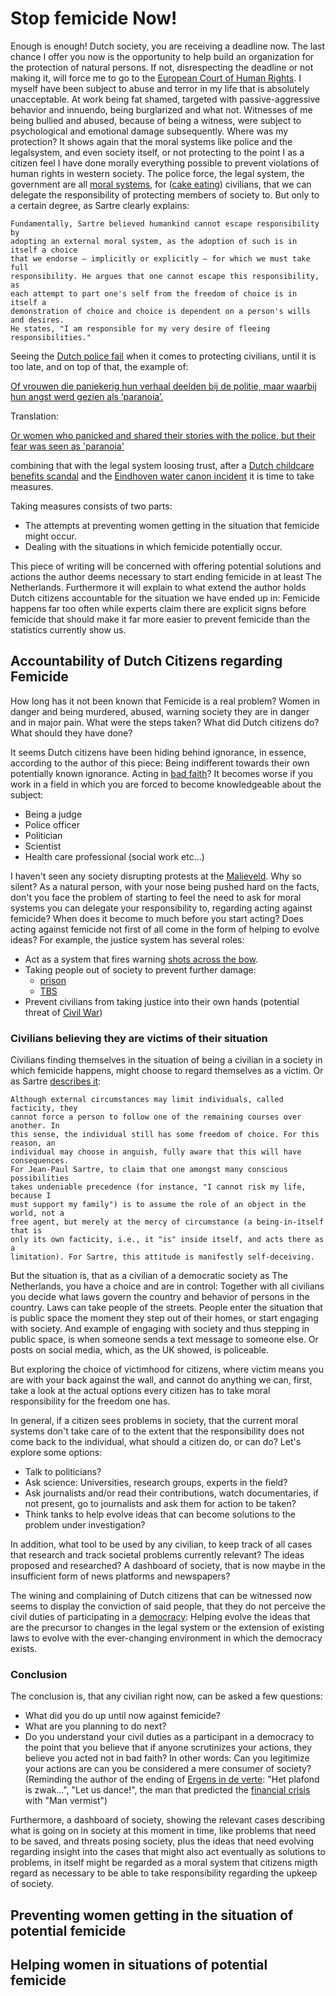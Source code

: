 # Stop femicide Now!

Enough is enough! Dutch society, you are receiving a deadline now. The last
chance I offer you now is the opportunity to help build an organization for the
protection of natural persons. If not, disrespecting the deadline or not making
it, will force me to go to the
[European Court of Human Rights](https://en.wikipedia.org/wiki/European_Court_of_Human_Rights).
I myself have been subject to abuse and terror in my life that is absolutely
unacceptable. At work being fat shamed, targeted with passive-aggressive
behavior and innuendo, being burglarized and what not. Witnesses of me being
bullied and abused, because of being a witness, were subject to psychological
and emotional damage subsequently. Where was my protection? It shows again that
the moral systems like police and the legalsystem, and even society itself, or
not protecting to the point I as a citizen feel I have done morally everything
possible to prevent violations of human rights in western society. The police
force, the legal system, the government are all
[moral systems](https://en.wikipedia.org/wiki/Bad_faith_(existentialism)#Freedom_and_morality),
for
([cake eating](https://en.wikipedia.org/wiki/Richard_Marcinko)) civilians, that
we can delegate the responsibility of protecting members of society to. But only
to a certain degree, as Sartre clearly explains:

```text
Fundamentally, Sartre believed humankind cannot escape responsibility by
adopting an external moral system, as the adoption of such is in itself a choice
that we endorse – implicitly or explicitly – for which we must take full
responsibility. He argues that one cannot escape this responsibility, as
each attempt to part one's self from the freedom of choice is in itself a
demonstration of choice and choice is dependent on a person's wills and desires.
He states, "I am responsible for my very desire of fleeing responsibilities."
```

Seeing
the [Dutch police fail](https://www.rtl.nl/nieuws/binnenland/artikel/5492182/weiteveen-dubbele-moord-politieoptreden-richard-k-ineke-mussche)
when it comes to protecting civilians, until it is too late, and on top of that,
the example of:

[Of vrouwen die paniekerig hun verhaal deelden bij de politie, maar waarbij hun angst werd gezien als ‘paranoia’.](https://www.linda.nl/persoonlijk/relaties/femicide-rode-vlaggen/)

Translation:

[Or women who panicked and shared their stories with the police, but their fear was seen as 'paranoia'](https://translate.google.com/?sl=nl&tl=en&text=Of%20vrouwen%20die%20paniekerig%20hun%20verhaal%20deelden%20bij%20de%20politie%2C%20maar%20waarbij%20hun%20angst%20werd%20gezien%20als%20%E2%80%98paranoia%E2%80%99&op=translate)

combining that with the legal system loosing trust, after a
[Dutch childcare benefits scandal](https://en.wikipedia.org/wiki/Dutch_childcare_benefits_scandal)
and the
[Eindhoven water canon incident](https://andreschepers.nl/#water-cannon-incident)
it is time to take measures.

Taking measures consists of two parts:

* The attempts at preventing women getting in the situation that femicide might
  occur.
* Dealing with the situations in which femicide potentially occur.

This piece of writing will be concerned with offering potential solutions and
actions the author deems necessary to start ending femicide in at least The
Netherlands.
Furthermore it will explain to what extend the author holds Dutch citizens
accountable for the situation we have ended up in: Femicide happens far too
often while experts claim there are explicit signs before femicide that should
make it far more easier to prevent femicide than the statistics currently show
us.

## Accountability of Dutch Citizens regarding Femicide

How long has it not been known that Femicide is a real problem? Women in danger
and being murdered, abused, warning society they are in danger and in major
pain. What were the steps taken? What did Dutch citizens do? What should they
have done?

It seems Dutch citizens have been hiding behind ignorance, in essence, according
to the author of this piece: Being indifferent towards their own potentially
known ignorance. Acting in
[bad faith](https://en.wikipedia.org/wiki/Bad_faith_(existentialism))?
It becomes worse if you work in a field in which you are forced to become
knowledgeable about the subject:

* Being a judge
* Police officer
* Politician
* Scientist
* Health care professional (social work etc...)

I haven't seen any society disrupting protests at the
[Malieveld](https://en.wikipedia.org/wiki/Malieveld). Why so silent?
As a natural person, with your nose being pushed hard on the facts, don't you
face the problem of starting to feel the need to ask for moral systems you can
delegate your responsibility to, regarding acting against femicide? When does it
become to much before you start acting? Does acting against femicide not first
of all come in the form of helping to evolve ideas? For example, the justice
system has several roles:

* Act as a system that fires warning
  [shots across the bow](https://en.wiktionary.org/wiki/shot_across_the_bow).
* Taking people out of society to prevent further damage:
    * [prison](https://en.wikipedia.org/wiki/Prison)
    * [TBS](https://nl.wikipedia.org/wiki/Terbeschikkingstelling_(Nederlands_strafrecht))
* Prevent civilians from taking justice into their own hands (potential threat
  of
  [Civil War](https://en.wikipedia.org/wiki/Civil_war))

### Civilians believing they are victims of their situation

Civilians finding themselves in the situation of being a civilian in a society
in which femicide happens, might choose to regard themselves as a victim. Or as
Sartre
[describes it](https://en.wikipedia.org/wiki/Bad_faith_(existentialism)#Freedom_and_choice):

```text
Although external circumstances may limit individuals, called facticity, they
cannot force a person to follow one of the remaining courses over another. In
this sense, the individual still has some freedom of choice. For this reason, an
individual may choose in anguish, fully aware that this will have consequences.
For Jean-Paul Sartre, to claim that one amongst many conscious possibilities
takes undeniable precedence (for instance, "I cannot risk my life, because I
must support my family") is to assume the role of an object in the world, not a
free agent, but merely at the mercy of circumstance (a being-in-itself that is
only its own facticity, i.e., it "is" inside itself, and acts there as a
limitation). For Sartre, this attitude is manifestly self-deceiving.
```

But the situation is, that as a civilian of a democratic society as The
Netherlands, you have a choice and are in control: Together with all civilians
you decide what laws govern the country and behavior of persons in the country.
Laws can take people of the streets. People enter the situation that is public
space the moment they step out of their homes, or start engaging with society.
And example of engaging with society and thus stepping in public space, is when
someone sends a text message to someone else. Or posts on social media, which,
as the UK showed, is policeable.

But exploring the choice of victimhood for citizens, where victim means you are
with your back against the wall, and cannot do anything we can, first, take a
look at the actual options every citizen has to take moral responsibility for
the freedom one has.

In general, if a citizen sees problems in society, that the current moral
systems don't take care of to the extent that the responsibility does not come
back to the individual, what should a citizen do, or can do? Let's explore some
options:

* Talk to politicians?
* Ask science: Universities, research groups, experts in the field?
* Ask journalists and/or read their contributions, watch documentaries, if not
  present, go to journalists and ask them for action to be taken?
* Think tanks to help evolve ideas that can become solutions to the problem
  under investigation?

In addition, what tool to be used by any civilian, to keep track of all cases
that research and track societal problems currently relevant? The ideas proposed
and researched? A dashboard of society, that is now maybe in the insufficient
form of news platforms and newspapers?

The wining and complaining of Dutch citizens that can be witnessed now seems to
display the conviction of said people, that they do not perceive the civil
duties of participating in
a [democracy](https://en.wikipedia.org/wiki/Democracy): Helping evolve the ideas
that are the precursor to changes in the legal system or the extension of
existing laws to evolve with the ever-changing environment in which the
democracy exists.

### Conclusion

The conclusion is, that any civilian right now, can be asked a few questions:

* What did you do up until now against femicide?
* What are you planning to do next?
* Do you understand your civil duties as a participant in a democracy to the
  point that you believe that if anyone scrutinizes your actions, they believe
  you acted not in bad faith? In other words: Can you legitimize your actions
  are can you be considered a mere consumer of society? (Reminding the author of
  the ending
  of [Ergens in de verte](https://nl.wikipedia.org/wiki/Youp_van_%27t_Hek): "Het
  plafond is zwak...", "Let us dance!", the man that predicted
  the [financial crisis](https://en.wikipedia.org/wiki/2008_financial_crisis)
  with "Man vermist")

Furthermore, a dashboard of society, showing the relevant cases describing what
is going on in society at this moment in time, like problems that need to be
saved, and threats posing society, plus the ideas that need evolving regarding
insight into the cases that might also act eventually as solutions to problems,
in itself might be regarded as a moral system that citizens migth regard as
necessary to be able to take responsibility regarding the upkeep of society.

## Preventing women getting in the situation of potential femicide

## Helping women in situations of potential femicide

